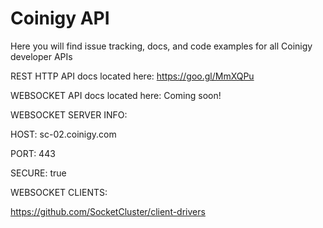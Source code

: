 # Coinigy API

Here you will find issue tracking, docs, and code examples for all Coinigy developer APIs



REST HTTP API docs located here: https://goo.gl/MmXQPu

WEBSOCKET API docs located here: Coming soon!

WEBSOCKET SERVER INFO:

HOST: sc-02.coinigy.com

PORT: 443

SECURE: true


WEBSOCKET CLIENTS:

https://github.com/SocketCluster/client-drivers
